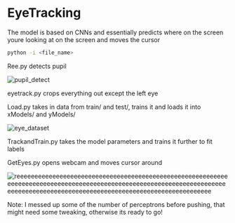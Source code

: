 # EyeTracking
The model is based on CNNs and essentially predicts where on the screen youre looking at on the screen and moves the cursor

```bash
python -i <file_name>
```

Ree.py detects pupil

![pupil_detect](https://user-images.githubusercontent.com/62230387/90968750-ce971a00-e4a4-11ea-8bb2-d18f65d6ca0e.png)

eyetrack.py crops everything out except the left eye

Load.py takes in data from train/ and test/, trains it and loads it into xModels/ and yModels/

![eye_dataset](https://user-images.githubusercontent.com/62230387/90968751-cf2fb080-e4a4-11ea-9123-2268cad0603a.jpg)

TrackandTrain.py takes the model parameters and trains it further to fit labels

GetEyes.py opens webcam and moves cursor around

![reeeeeeeeeeeeeeeeeeeeeeeeeeeeeeeeeeeeeeeeeeeeeeeeeeeeeeeeeeeeeeeeeeeeeeeeeeeeeeeeeeeeeeeeeeeeeeeeeeeeeeeeeeeeeeeeeeeeeeeeeeeeeeeeeeeeeeeeeeeeeeeeeeeeeeeeeeeeeeeeeeeeeeeeeeeeeeeee](https://user-images.githubusercontent.com/62230387/90968746-c8a13900-e4a4-11ea-961d-623c7f3a1635.gif)

Note: I messed up some of the number of perceptrons before pushing, that might need some tweaking, otherwise its ready to go!


